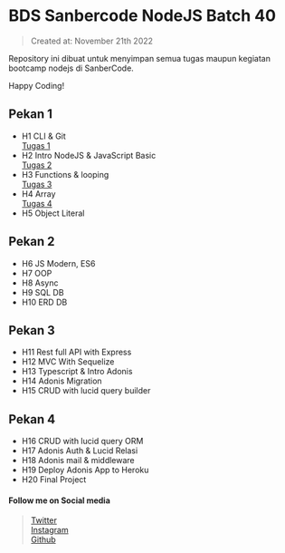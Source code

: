 # BDS Sanbercode NodeJS Batch 40

> Created at: November 21th 2022

Repository ini dibuat untuk menyimpan semua tugas maupun kegiatan bootcamp nodejs di SanberCode.

Happy Coding!

## Pekan 1

- H1 CLI & Git  
  [Tugas 1](https://gitlab.com/badrudin.dev/bds-sanbercode-nodejs-batch-40/-/tree/main/Tugas%20Hari%201%20Git)
- H2 Intro NodeJS & JavaScript Basic  
  [Tugas 2](https://gitlab.com/badrudin.dev/bds-sanbercode-nodejs-batch-40/-/tree/main/Tugas%20Hari%202%20Intro%20Nodejs)
- H3 Functions & looping  
  [Tugas 3](https://gitlab.com/badrudin.dev/bds-sanbercode-nodejs-batch-40/-/tree/main/Tugas%20Hari%203%20Functions%20%26%20looping)
- H4 Array  
  [Tugas 4](https://gitlab.com/badrudin.dev/bds-sanbercode-nodejs-batch-40/-/tree/main/Tugas%20hari%204%20Array)
- H5 Object Literal

## Pekan 2

- H6 JS Modern, ES6
- H7 OOP
- H8 Async
- H9 SQL DB
- H10 ERD DB

## Pekan 3

- H11 Rest full API with Express
- H12 MVC With Sequelize
- H13 Typescript & Intro Adonis
- H14 Adonis Migration
- H15 CRUD with lucid query builder

## Pekan 4

- H16 CRUD with lucid query ORM
- H17 Adonis Auth & Lucid Relasi
- H18 Adonis mail & middleware
- H19 Deploy Adonis App to Heroku
- H20 Final Project

#### Follow me on Social media

> [Twitter](https://twitter.com/demonkit3)  
> [Instagram](https://www.instagram.com/b.y.dru/)  
> [Github](https://www.github.com/bdrudin/)
